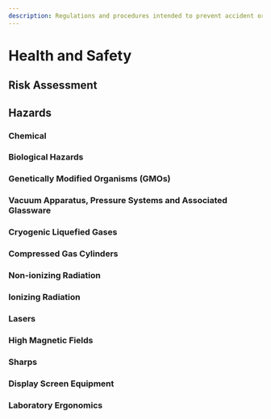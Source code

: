 ```yaml
---
description: Regulations and procedures intended to prevent accident or injury
---
```


# Health and Safety

## Risk Assessment

## Hazards

### Chemical

### Biological Hazards

### Genetically Modified Organisms (GMOs)

### Vacuum Apparatus, Pressure Systems and Associated Glassware

### Cryogenic Liquefied Gases

### Compressed Gas Cylinders

### Non-ionizing Radiation

### Ionizing Radiation

### Lasers

### High Magnetic Fields

### Sharps

### Display Screen Equipment

### Laboratory Ergonomics
